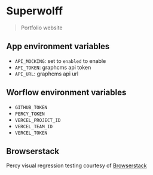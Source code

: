 # Superwolff

> Portfolio website

## App environment variables

- `API_MOCKING`: set to `enabled` to enable
- `API_TOKEN`: graphcms api token
- `API_URL`: graphcms api url

## Worflow environment variables

- `GITHUB_TOKEN`
- `PERCY_TOKEN`
- `VERCEL_PROJECT_ID`
- `VERCEL_TEAM_ID`
- `VERCEL_TOKEN`

## Browserstack

Percy visual regression testing courtesy of [Browserstack](https://www.browserstack.com/open-source)
